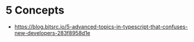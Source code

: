 # 5 Concepts

- https://blog.bitsrc.io/5-advanced-topics-in-typescript-that-confuses-new-developers-283f8958d1e
